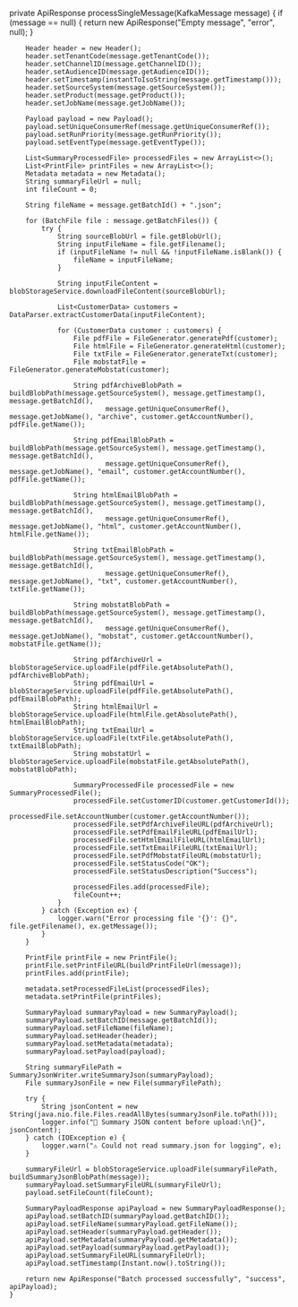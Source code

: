 private ApiResponse processSingleMessage(KafkaMessage message) {
        if (message == null) {
            return new ApiResponse("Empty message", "error", null);
        }

        Header header = new Header();
        header.setTenantCode(message.getTenantCode());
        header.setChannelID(message.getChannelID());
        header.setAudienceID(message.getAudienceID());
        header.setTimestamp(instantToIsoString(message.getTimestamp()));
        header.setSourceSystem(message.getSourceSystem());
        header.setProduct(message.getProduct());
        header.setJobName(message.getJobName());

        Payload payload = new Payload();
        payload.setUniqueConsumerRef(message.getUniqueConsumerRef());
        payload.setRunPriority(message.getRunPriority());
        payload.setEventType(message.getEventType());

        List<SummaryProcessedFile> processedFiles = new ArrayList<>();
        List<PrintFile> printFiles = new ArrayList<>();
        Metadata metadata = new Metadata();
        String summaryFileUrl = null;
        int fileCount = 0;

        String fileName = message.getBatchId() + ".json";

        for (BatchFile file : message.getBatchFiles()) {
            try {
                String sourceBlobUrl = file.getBlobUrl();
                String inputFileName = file.getFilename();
                if (inputFileName != null && !inputFileName.isBlank()) {
                    fileName = inputFileName;
                }

                String inputFileContent = blobStorageService.downloadFileContent(sourceBlobUrl);

                List<CustomerData> customers = DataParser.extractCustomerData(inputFileContent);

                for (CustomerData customer : customers) {
                    File pdfFile = FileGenerator.generatePdf(customer);
                    File htmlFile = FileGenerator.generateHtml(customer);
                    File txtFile = FileGenerator.generateTxt(customer);
                    File mobstatFile = FileGenerator.generateMobstat(customer);

                    String pdfArchiveBlobPath = buildBlobPath(message.getSourceSystem(), message.getTimestamp(), message.getBatchId(),
                            message.getUniqueConsumerRef(), message.getJobName(), "archive", customer.getAccountNumber(), pdfFile.getName());

                    String pdfEmailBlobPath = buildBlobPath(message.getSourceSystem(), message.getTimestamp(), message.getBatchId(),
                            message.getUniqueConsumerRef(), message.getJobName(), "email", customer.getAccountNumber(), pdfFile.getName());

                    String htmlEmailBlobPath = buildBlobPath(message.getSourceSystem(), message.getTimestamp(), message.getBatchId(),
                            message.getUniqueConsumerRef(), message.getJobName(), "html", customer.getAccountNumber(), htmlFile.getName());

                    String txtEmailBlobPath = buildBlobPath(message.getSourceSystem(), message.getTimestamp(), message.getBatchId(),
                            message.getUniqueConsumerRef(), message.getJobName(), "txt", customer.getAccountNumber(), txtFile.getName());

                    String mobstatBlobPath = buildBlobPath(message.getSourceSystem(), message.getTimestamp(), message.getBatchId(),
                            message.getUniqueConsumerRef(), message.getJobName(), "mobstat", customer.getAccountNumber(), mobstatFile.getName());

                    String pdfArchiveUrl = blobStorageService.uploadFile(pdfFile.getAbsolutePath(), pdfArchiveBlobPath);
                    String pdfEmailUrl = blobStorageService.uploadFile(pdfFile.getAbsolutePath(), pdfEmailBlobPath);
                    String htmlEmailUrl = blobStorageService.uploadFile(htmlFile.getAbsolutePath(), htmlEmailBlobPath);
                    String txtEmailUrl = blobStorageService.uploadFile(txtFile.getAbsolutePath(), txtEmailBlobPath);
                    String mobstatUrl = blobStorageService.uploadFile(mobstatFile.getAbsolutePath(), mobstatBlobPath);

                    SummaryProcessedFile processedFile = new SummaryProcessedFile();
                    processedFile.setCustomerID(customer.getCustomerId());
                    processedFile.setAccountNumber(customer.getAccountNumber());
                    processedFile.setPdfArchiveFileURL(pdfArchiveUrl);
                    processedFile.setPdfEmailFileURL(pdfEmailUrl);
                    processedFile.setHtmlEmailFileURL(htmlEmailUrl);
                    processedFile.setTxtEmailFileURL(txtEmailUrl);
                    processedFile.setPdfMobstatFileURL(mobstatUrl);
                    processedFile.setStatusCode("OK");
                    processedFile.setStatusDescription("Success");

                    processedFiles.add(processedFile);
                    fileCount++;
                }
            } catch (Exception ex) {
                logger.warn("Error processing file '{}': {}", file.getFilename(), ex.getMessage());
            }
        }

        PrintFile printFile = new PrintFile();
        printFile.setPrintFileURL(buildPrintFileUrl(message));
        printFiles.add(printFile);

        metadata.setProcessedFileList(processedFiles);
        metadata.setPrintFile(printFiles);

        SummaryPayload summaryPayload = new SummaryPayload();
        summaryPayload.setBatchID(message.getBatchId());
        summaryPayload.setFileName(fileName);
        summaryPayload.setHeader(header);
        summaryPayload.setMetadata(metadata);
        summaryPayload.setPayload(payload);

        String summaryFilePath = SummaryJsonWriter.writeSummaryJson(summaryPayload);
        File summaryJsonFile = new File(summaryFilePath);

        try {
            String jsonContent = new String(java.nio.file.Files.readAllBytes(summaryJsonFile.toPath()));
            logger.info("📄 Summary JSON content before upload:\n{}", jsonContent);
        } catch (IOException e) {
            logger.warn("⚠️ Could not read summary.json for logging", e);
        }

        summaryFileUrl = blobStorageService.uploadFile(summaryFilePath, buildSummaryJsonBlobPath(message));
        summaryPayload.setSummaryFileURL(summaryFileUrl);
        payload.setFileCount(fileCount);

        SummaryPayloadResponse apiPayload = new SummaryPayloadResponse();
        apiPayload.setBatchID(summaryPayload.getBatchID());
        apiPayload.setFileName(summaryPayload.getFileName());
        apiPayload.setHeader(summaryPayload.getHeader());
        apiPayload.setMetadata(summaryPayload.getMetadata());
        apiPayload.setPayload(summaryPayload.getPayload());
        apiPayload.setSummaryFileURL(summaryFileUrl);
        apiPayload.setTimestamp(Instant.now().toString());

        return new ApiResponse("Batch processed successfully", "success", apiPayload);
    }
